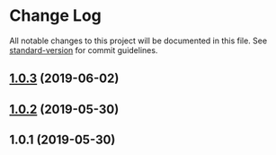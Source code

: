 # Change Log

All notable changes to this project will be documented in this file. See [standard-version](https://github.com/conventional-changelog/standard-version) for commit guidelines.

<a name="1.0.3"></a>
## [1.0.3](https://github.com/anasceym/bunyan-rollbar-stream/compare/v1.0.2...v1.0.3) (2019-06-02)



<a name="1.0.2"></a>
## [1.0.2](https://github.com/anasceym/bunyan-rollbar-stream/compare/v1.0.1...v1.0.2) (2019-05-30)



<a name="1.0.1"></a>
## 1.0.1 (2019-05-30)
